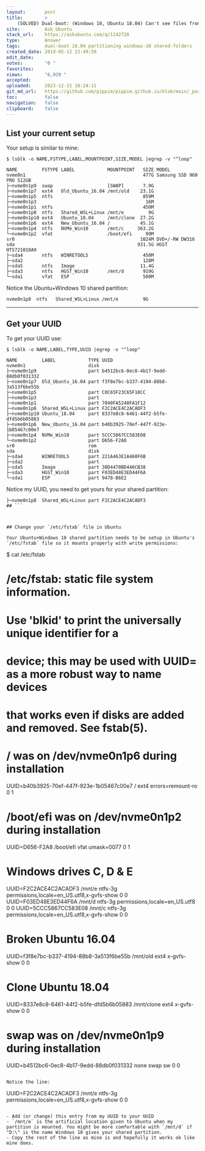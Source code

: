 ```yaml
---
layout:       post
title:        >
    (SOLVED) Dual-boot: (Windows 10, Ubuntu 18.04) Can't see files from other OS in shared NTFS partition
site:         Ask Ubuntu
stack_url:    https://askubuntu.com/q/1142728
type:         Answer
tags:         dual-boot 18.04 partitioning windows-10 shared-folders
created_date: 2019-05-12 22:49:59
edit_date:    
votes:        "0 "
favorites:    
views:        "6,929 "
accepted:     
uploaded:     2023-12-31 10:24:11
git_md_url:   https://github.com/pippim/pippim.github.io/blob/main/_posts/2019/2019-05-12-_SOLVED_-Dual-boot_-_Windows-10_-Ubuntu-18.04_-Can_t-see-files-from-other-OS-in-shared-NTFS-partition.md
toc:          false
navigation:   false
clipboard:    false
---
```


## List your current setup

Your setup is similar to mine:

``` 
$ lsblk -o NAME,FSTYPE,LABEL,MOUNTPOINT,SIZE,MODEL |egrep -v "^loop"

NAME         FSTYPE LABEL            MOUNTPOINT   SIZE MODEL
nvme0n1                                           477G Samsung SSD 960 PRO 512GB               
├─nvme0n1p9  swap                    [SWAP]       7.9G 
├─nvme0n1p7  ext4   Old_Ubuntu_16.04 /mnt/old    23.1G 
├─nvme0n1p5  ntfs                                 859M 
├─nvme0n1p3                                        16M 
├─nvme0n1p1  ntfs                                 450M 
├─nvme0n1p8  ntfs   Shared_WSL+Linux /mnt/e         9G 
├─nvme0n1p10 ext4   Ubuntu_18.04     /mnt/clone  27.2G 
├─nvme0n1p6  ext4   New_Ubuntu_16.04 /           45.1G 
├─nvme0n1p4  ntfs   NVMe_Win10       /mnt/c     363.2G 
└─nvme0n1p2  vfat                    /boot/efi     99M 
sr0                                              1024M DVD+/-RW DW316  
sda                                             931.5G HGST HTS721010A9
├─sda4       ntfs   WINRETOOLS                    450M 
├─sda2                                            128M 
├─sda5       ntfs   Image                        11.4G 
├─sda3       ntfs   HGST_Win10       /mnt/d       919G 
└─sda1       vfat   ESP                           500M 
```

Notice the Ubuntu+Windows 10 shared partition:

``` 
nvme0n1p8  ntfs   Shared_WSL+Linux /mnt/e         9G 
```


----------

## Get your UUID

To get your UUID use:

``` 
$ lsblk -o NAME,LABEL,TYPE,UUID |egrep -v "^loop"

NAME         LABEL            TYPE UUID
nvme0n1                       disk 
├─nvme0n1p9                   part b4512bc6-0ec8-4b17-9edd-88db0f031332
├─nvme0n1p7  Old_Ubuntu_16.04 part f3f8e7bc-b337-4194-88b8-3a513f6be55b
├─nvme0n1p5                   part C0C65F23C65F18CC
├─nvme0n1p3                   part 
├─nvme0n1p1                   part 7040FA5240FA1F12
├─nvme0n1p8  Shared_WSL+Linux part F2C2ACE4C2ACADF3
├─nvme0n1p10 Ubuntu_18.04     part 8337e8c8-6461-44f2-b5fe-dfd5b6b05883
├─nvme0n1p6  New_Ubuntu_16.04 part b40b3925-70ef-447f-923e-1b05467c00e7
├─nvme0n1p4  NVMe_Win10       part 5CCC5867CC583E08
└─nvme0n1p2                   part D656-F2A8
sr0                           rom  
sda                           disk 
├─sda4       WINRETOOLS       part 221A463E1A460F6B
├─sda2                        part 
├─sda5       Image            part 38D4470BD446CB38
├─sda3       HGST_Win10       part F03ED48E3ED44F6A
└─sda1       ESP              part 9478-B6E2
```

Notice my UUID, you need to get yours for your shared partition:

``` 
├─nvme0n1p8  Shared_WSL+Linux part F2C2ACE4C2ACADF3
## ```



## Change your `/etc/fstab` file in Ubuntu

Your Ubuntu+Windows 10 shared partition needs to be setup in Ubuntu's `/etc/fstab` file so it mounts properly with write permissions:

``` 
$ cat /etc/fstab
# /etc/fstab: static file system information.
# 
# Use 'blkid' to print the universally unique identifier for a
# device; this may be used with UUID= as a more robust way to name devices
# that works even if disks are added and removed. See fstab(5).
# 
# <file system> <mount point>   <type>  <options>       <dump>  <pass>
# / was on /dev/nvme0n1p6 during installation
UUID=b40b3925-70ef-447f-923e-1b05467c00e7 /               ext4    errors=remount-ro 0       1
# /boot/efi was on /dev/nvme0n1p2 during installation
UUID=D656-F2A8  /boot/efi       vfat    umask=0077      0       1
# Windows drives C, D & E
UUID=F2C2ACE4C2ACADF3 /mnt/e    ntfs-3g permissions,locale=en_US.utf8,x-gvfs-show   0 	    0
UUID=F03ED48E3ED44F6A /mnt/d	ntfs-3g	permissions,locale=en_US.utf8		        0	    0
UUID=5CCC5867CC583E08 /mnt/c 	ntfs-3g permissions,locale=en_US.utf8,x-gvfs-show   0 	    0
# Broken Ubuntu 16.04
UUID=f3f8e7bc-b337-4194-88b8-3a513f6be55b /mnt/old        ext4    x-gvfs-show       0       0
# Clone Ubuntu 18.04
UUID=8337e8c8-6461-44f2-b5fe-dfd5b6b05883 /mnt/clone      ext4    x-gvfs-show       0       0
# swap was on /dev/nvme0n1p9 during installation
UUID=b4512bc6-0ec8-4b17-9edd-88db0f031332 none            swap    sw                0       0
```

Notice the line:

``` 
UUID=F2C2ACE4C2ACADF3 /mnt/e    ntfs-3g permissions,locale=en_US.utf8,x-gvfs-show   0 	    0
```

- Add (or change) this entry from my UUID to your UUID
- `/mnt/e` is the artificial location given to Ubuntu when my partition is mounted. You might be more comfortable with `/mnt/d` if "D:\" is the name Windows 10 gives your shared partition.
- Copy the rest of the line as mine is and hopefully it works ok like mine does.


